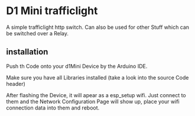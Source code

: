 # D1 Mini trafficlight #

A simple trafficlight http switch. Can also be used for other Stuff which can be switched over a Relay. 

## installation ##

Push th Code onto your d1Mini Device by the Arduino IDE. 

Make sure you have all Libraries installed (take a look into the source Code header)

After flashing the Device, it will apear as a esp_setup wifi. Just connect to them and the Network Configuration Page will show up, place your wifi connection data into them and reboot.

